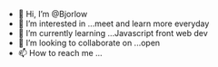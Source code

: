 - 👋 Hi, I’m @Bjorlow
- 👀 I’m interested in ...meet and learn more everyday
- 🌱 I’m currently learning ...Javascript front web dev
- 💞️ I’m looking to collaborate on ...open
- 📫 How to reach me ...

<!---
Bjorlow/Bjorlow is a ✨ special ✨ repository because its `README.md` (this file) appears on your GitHub profile.
You can click the Preview link to take a look at your changes.
--->

